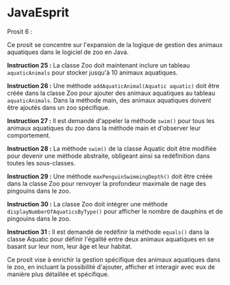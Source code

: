 # JavaEsprit
Prosit 6 :

Ce prosit se concentre sur l'expansion de la logique de gestion des animaux aquatiques dans le logiciel de zoo en Java.

**Instruction 25 :**
La classe Zoo doit maintenant inclure un tableau `aquaticAnimals` pour stocker jusqu'à 10 animaux aquatiques.

**Instruction 26 :**
Une méthode `addAquaticAnimal(Aquatic aquatic)` doit être créée dans la classe Zoo pour ajouter des animaux aquatiques au tableau `aquaticAnimals`. Dans la méthode main, des animaux aquatiques doivent être ajoutés dans un zoo spécifique.

**Instruction 27 :**
Il est demandé d'appeler la méthode `swim()` pour tous les animaux aquatiques du zoo dans la méthode main et d'observer leur comportement.

**Instruction 28 :**
La méthode `swim()` de la classe Aquatic doit être modifiée pour devenir une méthode abstraite, obligeant ainsi sa redéfinition dans toutes les sous-classes.

**Instruction 29 :**
Une méthode `maxPenguinSwimmingDepth()` doit être créée dans la classe Zoo pour renvoyer la profondeur maximale de nage des pingouins dans le zoo.

**Instruction 30 :**
La classe Zoo doit intégrer une méthode `displayNumberOfAquaticsByType()` pour afficher le nombre de dauphins et de pingouins dans le zoo.

**Instruction 31 :**
Il est demandé de redéfinir la méthode `equals()` dans la classe Aquatic pour définir l'égalité entre deux animaux aquatiques en se basant sur leur nom, leur âge et leur habitat.

Ce prosit vise à enrichir la gestion spécifique des animaux aquatiques dans le zoo, en incluant la possibilité d'ajouter, afficher et interagir avec eux de manière plus détaillée et spécifique.


